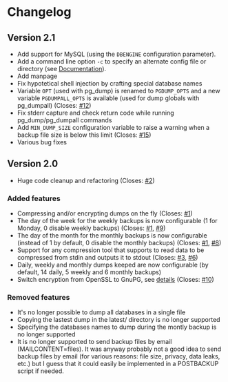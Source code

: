# Changelog

## Version 2.1

* Add support for MySQL (using the `DBENGINE` configuration parameter).
* Add a command line option `-c` to specify an alternate config file or directory (see [Documentation](/Documentation.md)).
* Add manpage
* Fix hypotetical shell injection by crafting special database names
* Variable `OPT` (used with pg_dump) is renamed to `PGDUMP_OPTS` and a new variable `PGDUMPALL_OPTS` is available (used for dump globals with pg_dumpall) (Closes: [#12](https://github.com/k0lter/autopostgresqlbackup/issues/12))
* Fix stderr capture and check return code while running pg_dump/pg_dumpall commands
* Add `MIN_DUMP_SIZE` configuration variable to raise a warning when a backup file size is below this limit (Closes: [#15](https://github.com/k0lter/autopostgresqlbackup/issues/15))
* Various bug fixes

## Version 2.0

* Huge code cleanup and refactoring (Closes: [#2](https://github.com/k0lter/autopostgresqlbackup/issues/2))

### Added features

* Compressing and/or encrypting dumps on the fly (Closes: [#1](https://github.com/k0lter/autopostgresqlbackup/issues/1))
* The day of the week for the weekly backups is now configurable (1 for Monday, 0 disable weekly backups) (Closes: [#1](https://github.com/k0lter/autopostgresqlbackup/issues/1), [#9](https://github.com/k0lter/autopostgresqlbackup/issues/9))
* The day of the month for the monthly backups is now configurable (instead of 1 by default, 0 disable the monthly backups) (Closes: [#1](https://github.com/k0lter/autopostgresqlbackup/issues/1), [#8](https://github.com/k0lter/autopostgresqlbackup/issues/8))
* Support for any compression tool that supports to read data to be compressed from stdin and outputs it to stdout (Closes: [#3](https://github.com/k0lter/autopostgresqlbackup/issues/3), [#6](https://github.com/k0lter/autopostgresqlbackup/issues/6))
* Daily, weekly and monthly dumps keeped are now configurable (by default, 14 daily, 5 weekly and 6 monthly backups)
* Switch encryption from OpenSSL to GnuPG, see [details](https://github.com/k0lter/autopostgresqlbackup#openssl-encryption) (Closes: [#10](https://github.com/k0lter/autopostgresqlbackup/issues/10))

### Removed features

* It's no longer possible to dump all databases in a single file
* Copying the lastest dump in the latest/ directory is no longer supported
* Specifying the databases names to dump during the montly backup is no longer supported
* It is no longer supported to send backup files by email (MAILCONTENT=files). It was anyway probably not a good idea to send backup files by email (for various reasons: file size, privacy, data leaks, etc.) but I guess that it could easily be implemented in a POSTBACKUP script if needed.
